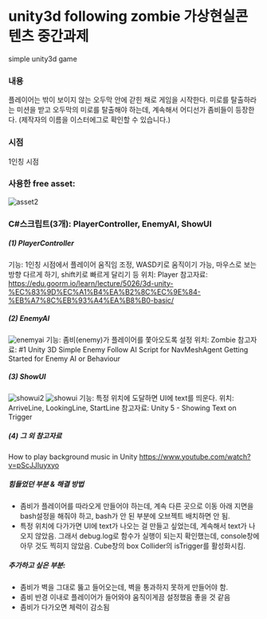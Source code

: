 # unity3d following zombie 가상현실콘텐츠 중간과제
simple unity3d game

###	내용
플레이어는 밖이 보이지 않는 오두막 안에 갇힌 채로 게임을 시작한다. 미로를 탈출하라는 미션을 받고 오두막의 미로를 탈출해야 하는데, 계속해서 어디선가 좀비들이 등장한다. (제작자의 이름을 이스터에그로 확인할 수 있습니다.)
###	시점
1인칭 시점
###	사용한 free asset: 
 ![asset2](https://user-images.githubusercontent.com/62414035/84532278-ed4c9800-ad20-11ea-8020-39c00374c9ed.png)
### C#스크립트(3개): PlayerController, EnemyAI, ShowUI
##### (1)	PlayerController
기능: 1인칭 시점에서 플레이어 움직임 조정, WASD키로 움직이기 가능, 마우스로 보는 방향 다르게 하기, shift키로 빠르게 달리기 등
위치: Player
참고자료: https://edu.goorm.io/learn/lecture/5026/3d-unity-%EC%83%9D%EC%A1%B4%EA%B2%8C%EC%9E%84-%EB%A7%8C%EB%93%A4%EA%B8%B0-basic/
##### (2)	EnemyAI
![enemyai](https://user-images.githubusercontent.com/62414035/84532363-1836ec00-ad21-11ea-9f75-861c157d7bcb.png)
기능: 좀비(enemy)가 플레이어를 쫓아오도록 설정
위치: Zombie
참고자료: #1 Unity 3D Simple Enemy Follow AI Script for NavMeshAgent Getting Started for Enemy AI or Behaviour
##### (3)	ShowUI
![showui2](https://user-images.githubusercontent.com/62414035/84532387-2127bd80-ad21-11ea-82f2-894b3eef35e8.png)
![showui](https://user-images.githubusercontent.com/62414035/84532380-1f5dfa00-ad21-11ea-9366-6653e5e1e5d9.png)
기능: 특정 위치에 도달하면 UI에 text를 띄운다.
위치: ArriveLine, LookingLine, StartLine
참고자료: Unity 5 - Showing Text on Trigger

##### (4)	그 외 참고자료
How to play background music in Unity
https://www.youtube.com/watch?v=pScJJIuyxyo

#####	힘들었던 부분 & 해결 방법
-	좀비가 플레이어를 따라오게 만들어야 하는데, 계속 다른 곳으로 이동
아래 지면을 bash설정을 해줘야 하고, bash가 안 된 부분에 오브젝트 배치하면 안 됨.
-	특정 위치에 다가가면 UI에 text가 나오는 걸 만들고 싶었는데, 계속해서 text가 나오지 않았음. 그래서 debug.log로 함수가 실행이 되는지 확인했는데, console창에 아무 것도 찍히지 않았음. 
Cube창의 box Collider의 isTrigger를 활성화시킴.

##### 추가하고 싶은 부분: 
-	좀비가 벽을 그대로 뚫고 들어오는데, 벽을 통과하지 못하게 만들어야 함.
-	좀비 반경 이내로 플레이어가 들어와야 움직이게끔 설정했음 좋을 것 같음
-	좀비가 다가오면 체력이 감소됨
